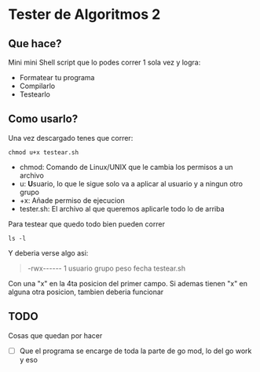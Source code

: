 # Tester de Algoritmos 2
## Que hace?
Mini mini Shell script que lo podes correr 1 sola vez y logra:
- Formatear tu programa
- Compilarlo
- Testearlo

## Como usarlo?
Una vez descargado tenes que correr:
```
chmod u+x testear.sh
```
- chmod: Comando de Linux/UNIX que le cambia los permisos a un archivo
- u: **U**suario, lo que le sigue solo va a aplicar al usuario y a ningun otro grupo
- +x: Añade permiso de ejecucion
- tester.sh: El archivo al que queremos aplicarle todo lo de arriba

Para testear que quedo todo bien pueden correr 
```
ls -l
```
Y deberia verse algo asi:
> -rwx------ 1 usuario grupo peso fecha testear.sh

Con una "x" en la 4ta posicion del primer campo. Si ademas tienen "x" en alguna otra posicion, tambien deberia funcionar

## TODO
Cosas que quedan por hacer
- [ ] Que el programa se encarge de toda la parte de go mod, lo del go work y eso
